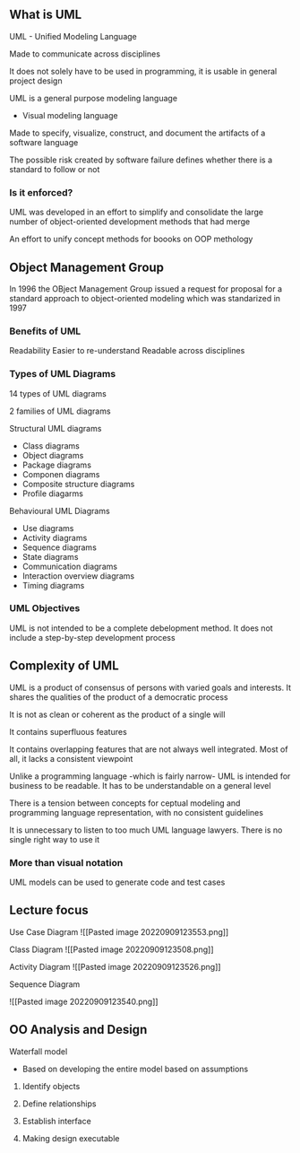 ## What is UML

UML - Unified Modeling Language

Made to communicate across disciplines

It does not solely have to be used in programming, it is usable in general project design

UML is a general purpose modeling language
- Visual modeling language


Made to specify, visualize, construct, and document the artifacts of a software language



The possible risk created by software failure defines whether there is a standard to follow or not


### Is it enforced?

UML was developed in an effort to simplify and consolidate the large number of object-oriented development methods that had merge

An effort to unify concept methods for boooks on OOP methology


## Object Management Group

In 1996 the OBject Management Group issued a request for proposal for a standard approach to object-oriented modeling which was standarized in 1997



### Benefits of UML

Readability
Easier to re-understand
Readable across disciplines


### Types of UML Diagrams

14 types of UML diagrams

2 families of UML diagrams

Structural UML diagrams
- Class diagrams
- Object diagrams
- Package diagrams
- Componen diagrams
- Composite structure diagrams
- Profile diagarms


Behavioural UML Diagrams
- Use diagrams
- Activity diagrams
- Sequence diagrams
- State diagrams
- Communication diagrams
- Interaction overview diagrams
- Timing diagrams


### UML Objectives

UML is not intended to be a complete debelopment method. It does not include a step-by-step development process



## Complexity of UML

UML is a product of consensus of persons with varied goals and interests. It shares the qualities of the product of a democratic process

It is not as clean or coherent as the product of a single will

It contains superfluous features

It contains overlapping features that are not always well integrated. Most of all, it lacks a consistent viewpoint

Unlike a programming language -which is fairly narrow- UML is intended for business to be readable. It has to be understandable on a general level

There is a tension between concepts for ceptual modeling and programming language representation, with no consistent guidelines


It is unnecessary to listen to too much UML language lawyers. There is no single right way to use it



### More than visual notation

UML models can be used to generate code and test cases



## Lecture focus

Use Case Diagram
![[Pasted image 20220909123553.png]]


Class Diagram
![[Pasted image 20220909123508.png]]


Activity Diagram
![[Pasted image 20220909123526.png]]


Sequence Diagram

![[Pasted image 20220909123540.png]]


## OO Analysis and Design

Waterfall model
- Based on developing the entire model based on assumptions

1. Identify objects

2. Define relationships

3. Establish interface

4. Making design executable

